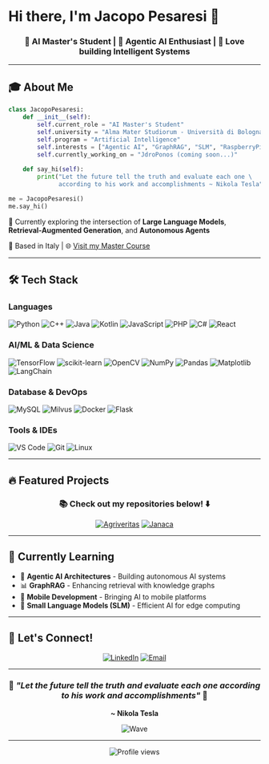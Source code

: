 # Hi there, I'm Jacopo Pesaresi 👋

<div align="center">
  
### 🤖 AI Master's Student | 🧠 Agentic AI Enthusiast | 🚀 Love building Intelligent Systems

</div>

---

## 🎓 About Me

```python
class JacopoPesaresi:
    def __init__(self):
        self.current_role = "AI Master's Student"
        self.university = "Alma Mater Studiorum - Università di Bologna"
        self.program = "Artificial Intelligence"
        self.interests = ["Agentic AI", "GraphRAG", "SLM", "RaspberryPi", "ESP32", "Mobile Dev"]
        self.currently_working_on = "JdroPonos (coming soon...)"
        
    def say_hi(self):
        print("Let the future tell the truth and evaluate each one \
              according to his work and accomplishments ~ Nikola Tesla")

me = JacopoPesaresi()
me.say_hi()
```

🎯 Currently exploring the intersection of **Large Language Models**, **Retrieval-Augmented Generation**, and **Autonomous Agents**

📍 Based in Italy | 🌐 [Visit my Master Course](https://corsi.unibo.it/2cycle/artificial-intelligence)

---

## 🛠️ Tech Stack

### Languages
<div align="left">
  
![Python](https://img.shields.io/badge/Python-Expert-3776AB?style=for-the-badge&logo=python&logoColor=white)
![C++](https://img.shields.io/badge/C++-Intermediate-00599C?style=for-the-badge&logo=cplusplus&logoColor=white)
![Java](https://img.shields.io/badge/Java-Intermediate-007396?style=for-the-badge&logo=java&logoColor=white)
![Kotlin](https://img.shields.io/badge/Kotlin-Intermediate-7F52FF?style=for-the-badge&logo=kotlin&logoColor=white)
![JavaScript](https://img.shields.io/badge/JavaScript-Intermediate-F7DF1E?style=for-the-badge&logo=javascript&logoColor=black)
![PHP](https://img.shields.io/badge/PHP-Intermediate-777BB4?style=for-the-badge&logo=php&logoColor=white)
![C#](https://img.shields.io/badge/C%23-Beginner-239120?style=for-the-badge&logo=csharp&logoColor=white)
![React](https://img.shields.io/badge/React-Beginner-61DAFB?style=for-the-badge&logo=react&logoColor=black)

</div>

### AI/ML & Data Science
<div align="left">
  
![TensorFlow](https://img.shields.io/badge/TensorFlow-FF6F00?style=for-the-badge&logo=tensorflow&logoColor=white)
![scikit-learn](https://img.shields.io/badge/scikit--learn-F7931E?style=for-the-badge&logo=scikit-learn&logoColor=white)
![OpenCV](https://img.shields.io/badge/OpenCV-5C3EE8?style=for-the-badge&logo=opencv&logoColor=white)
![NumPy](https://img.shields.io/badge/NumPy-013243?style=for-the-badge&logo=numpy&logoColor=white)
![Pandas](https://img.shields.io/badge/Pandas-150458?style=for-the-badge&logo=pandas&logoColor=white)
![Matplotlib](https://img.shields.io/badge/Matplotlib-11557c?style=for-the-badge&logo=python&logoColor=white)
![LangChain](https://img.shields.io/badge/LangChain-121212?style=for-the-badge&logo=chainlink&logoColor=white)

</div>

### Database & DevOps
<div align="left">
  
![MySQL](https://img.shields.io/badge/MySQL-4479A1?style=for-the-badge&logo=mysql&logoColor=white)
![Milvus](https://img.shields.io/badge/Milvus-00A1EA?style=for-the-badge&logo=milvus&logoColor=white)
![Docker](https://img.shields.io/badge/Docker-2496ED?style=for-the-badge&logo=docker&logoColor=white)
![Flask](https://img.shields.io/badge/Flask-000000?style=for-the-badge&logo=flask&logoColor=white)

</div>

### Tools & IDEs
<div align="left">
  
![VS Code](https://img.shields.io/badge/VS%20Code-007ACC?style=for-the-badge&logo=visual-studio-code&logoColor=white)
![Git](https://img.shields.io/badge/Git-F05032?style=for-the-badge&logo=git&logoColor=white)
![Linux](https://img.shields.io/badge/Linux-FCC624?style=for-the-badge&logo=linux&logoColor=black)

</div>

---

## 🔥 Featured Projects

<div align="center">

### 📚 Check out my repositories below! ⬇️

[![Agriveritas](https://github-readme-stats.vercel.app/api/pin/?username=JPsparks&repo=Agriveritas&theme=tokyonight)](https://github.com/JPsparks/Agriveritas)
[![Janaca](https://github-readme-stats.vercel.app/api/pin/?username=JPsparks&repo=Janaca&theme=tokyonight)](https://github.com/JPsparks/Janaca)

</div>


---

## 🌱 Currently Learning

- 🤖 **Agentic AI Architectures** - Building autonomous AI systems
- 📊 **GraphRAG** - Enhancing retrieval with knowledge graphs
- 📱 **Mobile Development** - Bringing AI to mobile platforms
- 🧩 **Small Language Models (SLM)** - Efficient AI for edge computing

---

## 💬 Let's Connect!

<div align="center">

[![LinkedIn](https://img.shields.io/badge/LinkedIn-0A66C2?style=for-the-badge&logo=linkedin&logoColor=white)](https://www.linkedin.com/in/jacopo-p-432796281/)
[![Email](https://img.shields.io/badge/Email-D14836?style=for-the-badge&logo=gmail&logoColor=white)](mailto:jacopo.pesaresi.02@gmail.com)

</div>

---

<div align="center">

### 💭 *"Let the future tell the truth and evaluate each one according to his work and accomplishments"* 💭
**~ Nikola Tesla**

![Wave](https://raw.githubusercontent.com/mayhemantt/mayhemantt/Update/svg/Bottom.svg)

</div>

---

<div align="center">
  <img src="https://komarev.com/ghpvc/?username=JP&color=blueviolet&style=for-the-badge&label=Profile+Views" alt="Profile views" />
</div>